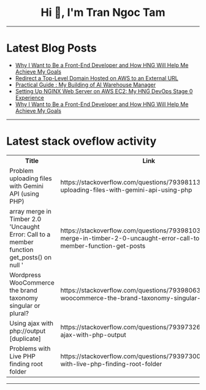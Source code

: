 <h1 align="center">Hi 👋, I'm Tran Ngoc Tam</h1>

---

# Latest Blog Posts 
<!-- BLOG-POST-LIST:START -->
- [Why I Want to Be a Front-End Developer and How HNG Will Help Me Achieve My Goals](https://dev.to/ugochukwu_nebolisa_99efd3/why-i-want-to-be-a-front-end-developer-and-how-hng-will-help-me-achieve-my-goals-3beh)
- [Redirect a Top-Level Domain Hosted on AWS to an External URL](https://dev.to/sammy_cloud/redirect-a-top-level-domain-hosted-on-aws-to-an-external-url-4mp3)
- [Practical Guide : My Building of AI Warehouse Manager](https://dev.to/exploredataaiml/practical-guide-my-building-of-ai-warehouse-manager-10ok)
- [Setting Up NGINX Web Server on AWS EC2: My HNG DevOps Stage 0 Experience](https://dev.to/richard_atodo/setting-up-nginx-web-server-on-aws-ec2-my-hng-devops-stage-0-experience-1mme)
- [Why I Want to Be a Front-End Developer and How HNG Will Help Me Achieve My Goals](https://dev.to/miraclejustice/why-i-want-to-be-a-front-end-developer-and-how-hng-will-help-me-achieve-my-goals-1cdl)
<!-- BLOG-POST-LIST:END -->

---

# Latest stack oveflow activity
<table>
  <tr><th>Title</th><th>Link</th></tr>
  <!-- STACKOVERFLOW:START --><tr><td>Problem uploading files with Gemini API &lpar;using PHP&rpar;</td><td>https://stackoverflow.com/questions/79398113/problem-uploading-files-with-gemini-api-using-php</td></tr><tr><td>array merge in Timber 2.0 &#39;Uncaught Error: Call to a member function get_posts&lpar;&rpar; on null &#39;</td><td>https://stackoverflow.com/questions/79398103/array-merge-in-timber-2-0-uncaught-error-call-to-a-member-function-get-posts</td></tr><tr><td>Wordpress WooCommerce the brand taxonomy singular or plural?</td><td>https://stackoverflow.com/questions/79398063/wordpress-woocommerce-the-brand-taxonomy-singular-or-plural</td></tr><tr><td>Using ajax with php://output [duplicate]</td><td>https://stackoverflow.com/questions/79397326/using-ajax-with-php-output</td></tr><tr><td>Problems with Live PHP finding root folder</td><td>https://stackoverflow.com/questions/79397300/problems-with-live-php-finding-root-folder</td></tr><!-- STACKOVERFLOW:END -->
</table>

---


